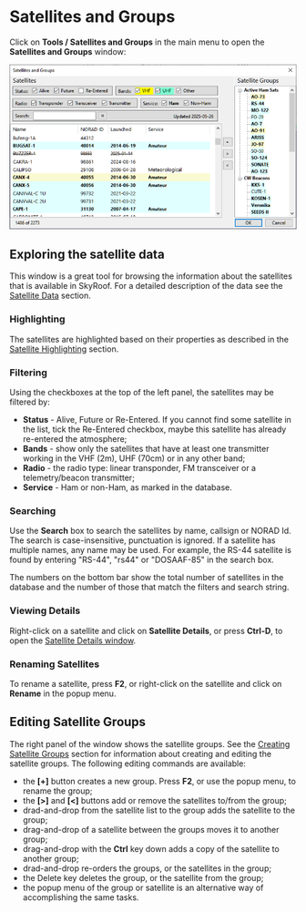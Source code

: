 # Satellites and Groups

Click on **Tools / Satellites and Groups** in the main menu to open the **Satellites and Groups** window:

![Satellites and Groups Window](../images/satellites_and_groups.png)

## Exploring the satellite data

This window is a great tool for browsing the information about the satellites that is available in SkyRoof.
For a detailed description of the data see the [Satellite Data](satellite_data.md) section.

### Highlighting

The satellites are highlighted based on their properties as described in the
[Satellite Highlighting](satellite_highlighting.md) section.

### Filtering

Using the checkboxes at the top of the left panel, the satellites may be filtered by:

- **Status** - Alive, Future or Re-Entered. If you cannot find some satellite in the list, tick the
    Re-Entered checkbox, maybe this satellite has already re-entered the atmosphere;
- **Bands** - show only the satellites that have at least one transmitter working in the VHF (2m), UHF (70cm) or in any other band;
- **Radio** - the radio type: linear transponder, FM transceiver or a telemetry/beacon transmitter;
- **Service** - Ham or non-Ham, as marked in the database.

### Searching

Use the **Search** box to search the satellites by name, callsign or NORAD Id.
The search is case-insensitive, punctuation is ignored. If a satellite has multiple names, any name may be used.
For example, the RS-44 satellite is found by entering "RS-44", "rs44" or "DOSAAF-85" in the search box.

The numbers on the bottom bar show the total number of satellites in the database and the number of those that match the filters
and search string.

### Viewing Details

Right-click on a satellite and click on **Satellite Details**, or press **Ctrl-D**, to open the
[Satellite Details window](satellite_details_window.md).

### Renaming Satellites

To rename a satellite, press **F2**, or right-click on the satellite and click on **Rename** in the popup menu.

## Editing Satellite Groups

The right panel of the window shows the satellite groups. See the [Creating Satellite Groups](creating_satellite_groups.md) section
for information about creating and editing the satellite groups. The following editing commands are available:

- the **[+]** button creates a new group. Press **F2**, or use the popup menu, to rename the group;
- the **[>]** and **[<]** buttons add or remove the satellites to/from the group;
- drad-and-drop from the satellite list to the group adds the satellite to the group;
- drag-and-drop of a satellite between the groups moves it to another group;
- drag-and-drop with the **Ctrl** key down adds a copy of the satellite to another group;
- drad-and-drop re-orders the groups, or the satellites in the group;
- the Delete key deletes the group, or the satellite from the group;
- the popup menu of the group or satellite is an alternative way of accomplishing the same tasks.
